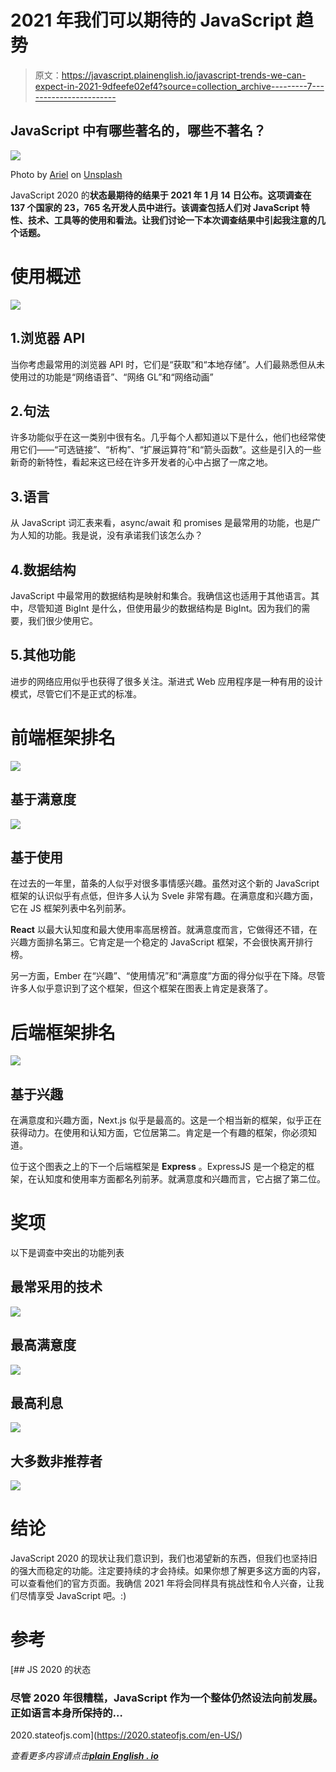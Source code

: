 # 2021 年我们可以期待的 JavaScript 趋势

> 原文：<https://javascript.plainenglish.io/javascript-trends-we-can-expect-in-2021-9dfeefe02ef4?source=collection_archive---------7----------------------->

## JavaScript 中有哪些著名的，哪些不著名？

![](img/cfec3a940581ed16f97ea7034bf5d32e.png)

Photo by [Ariel](https://unsplash.com/@arielbesagar?utm_source=medium&utm_medium=referral) on [Unsplash](https://unsplash.com?utm_source=medium&utm_medium=referral)

JavaScript 2020 的**状态最期待的结果于 2021 年 1 月 14 日公布。这项调查在 137 个国家的 23，765 名开发人员中进行。该调查包括人们对 JavaScript 特性、技术、工具等的使用和看法。让我们讨论一下本次调查结果中引起我注意的几个话题。**

# **使用概述**

![](img/67224697fa15d5b9860a6dc05119fdab.png)

## 1.浏览器 API

当你考虑最常用的浏览器 API 时，它们是“获取”和“本地存储”。人们最熟悉但从未使用过的功能是“网络语音”、“网络 GL”和“网络动画”

## 2.句法

许多功能似乎在这一类别中很有名。几乎每个人都知道以下是什么，他们也经常使用它们——“可选链接”、“析构”、“扩展运算符”和“箭头函数”。这些是引入的一些新奇的新特性，看起来这已经在许多开发者的心中占据了一席之地。

## 3.语言

从 JavaScript 词汇表来看，async/await 和 promises 是最常用的功能，也是广为人知的功能。我是说，没有承诺我们该怎么办？

## 4.数据结构

JavaScript 中最常用的数据结构是映射和集合。我确信这也适用于其他语言。其中，尽管知道 BigInt 是什么，但使用最少的数据结构是 BigInt。因为我们的需要，我们很少使用它。

## 5.其他功能

进步的网络应用似乎也获得了很多关注。渐进式 Web 应用程序是一种有用的设计模式，尽管它们不是正式的标准。

# **前端框架排名**

![](img/0f0ff362eabc1f2090d2f5a5cd20990d.png)

## 基于满意度

![](img/c59c58d1dae34e96d9b8a84e4753c999.png)

## 基于使用

在过去的一年里，苗条的人似乎对很多事情感兴趣。虽然对这个新的 JavaScript 框架的认识似乎有点低，但许多人认为 Svele 非常有趣。在满意度和兴趣方面，它在 JS 框架列表中名列前茅。

**React** 以最大认知度和最大使用率高居榜首。就满意度而言，它做得还不错，在兴趣方面排名第三。它肯定是一个稳定的 JavaScript 框架，不会很快离开排行榜。

另一方面，Ember 在“兴趣”、“使用情况”和“满意度”方面的得分似乎在下降。尽管许多人似乎意识到了这个框架，但这个框架在图表上肯定是衰落了。

# **后端框架排名**

![](img/336ad2b0d3c993d27933cbd39181221a.png)

## 基于兴趣

在满意度和兴趣方面，Next.js 似乎是最高的。这是一个相当新的框架，似乎正在获得动力。在使用和认知方面，它位居第二。肯定是一个有趣的框架，你必须知道。

位于这个图表之上的下一个后端框架是 **Express** 。ExpressJS 是一个稳定的框架，在认知度和使用率方面都名列前茅。就满意度和兴趣而言，它占据了第二位。

# **奖项**

以下是调查中突出的功能列表

## 最常采用的技术

![](img/b33498c493a4ccc75fae7acc367ea71a.png)

## 最高满意度

![](img/53d7e14665a08d057630d7c6ddec56c9.png)

## 最高利息

![](img/48e5c95d9cd0e1cc590bd9f1ed1f7f72.png)

## 大多数非推荐者

![](img/f60a6b2be470728ce0761e006d66076e.png)

# **结论**

JavaScript 2020 的现状让我们意识到，我们也渴望新的东西，但我们也坚持旧的强大而稳定的功能。注定要持续的才会持续。如果你想了解更多这方面的内容，可以查看他们的官方页面。我确信 2021 年将会同样具有挑战性和令人兴奋，让我们尽情享受 JavaScript 吧。:)

# 参考

[](https://2020.stateofjs.com/en-US/) [## JS 2020 的状态

### 尽管 2020 年很糟糕，JavaScript 作为一个整体仍然设法向前发展。正如语言本身所保持的…

2020.stateofjs.com](https://2020.stateofjs.com/en-US/) 

*查看更多内容请点击*[***plain English . io***](https://plainenglish.io/)